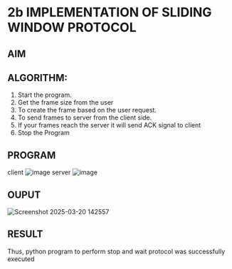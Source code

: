 # 2b IMPLEMENTATION OF SLIDING WINDOW PROTOCOL
## AIM
## ALGORITHM:
1. Start the program.
2. Get the frame size from the user
3. To create the frame based on the user request.
4. To send frames to server from the client side.
5. If your frames reach the server it will send ACK signal to client
6. Stop the Program
## PROGRAM
client
![image](https://github.com/user-attachments/assets/a7fab9af-2dfe-42e1-9962-d20cc8ba9299)
server
![image](https://github.com/user-attachments/assets/91cae451-37bd-48ca-be30-271071da37da)

## OUPUT
![Screenshot 2025-03-20 142557](https://github.com/user-attachments/assets/36914ccc-0188-43ee-8349-ba81c4464a7a)

## RESULT
Thus, python program to perform stop and wait protocol was successfully executed
